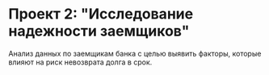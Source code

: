 # Проект 2: "Исследование надежности заемщиков"

Анализ данных по заемщикам банка с целью выявить факторы, которые влияют на риск невозврата долга в срок.
